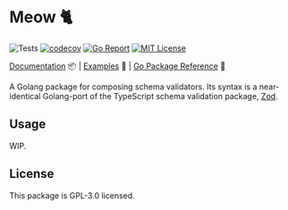 # Meow 🐈‍

![Tests](https://github.com/abyanmajid/meow/actions/workflows/tests.yml/badge.svg) [![codecov](https://codecov.io/gh/abyanmajid/meow/branch/master/graph/badge.svg?token=PkJaofBVyv)](https://codecov.io/gh/abyanmajid/meow/tree/master) [![Go Report](https://goreportcard.com/badge/abyanmajid/meow)](https://goreportcard.com/report/abyanmajid/meow) [![MIT License](https://img.shields.io/badge/license-GPL3-blue.svg)](https://github.com/abyanmajid/meow/blob/master/LICENSE)

[Documentation](#) 📦 | [Examples](https://github.com/abyanmajid/meow/tree/master/examples) 🌿 | [Go Package Reference](https://pkg.go.dev/github.com/abyanmajid/meow) 📃

A Golang package for composing schema validators. Its syntax is a near-identical Golang-port of the TypeScript schema validation package, [Zod](https://github.com/colinhacks/zod).

## Usage

WIP.

## License

This package is GPL-3.0 licensed.
